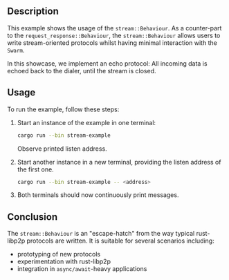 ## Description

This example shows the usage of the `stream::Behaviour`.
As a counter-part to the `request_response::Behaviour`, the `stream::Behaviour` allows users to write stream-oriented protocols whilst having minimal interaction with the `Swarm`.

In this showcase, we implement an echo protocol: All incoming data is echoed back to the dialer, until the stream is closed.

## Usage

To run the example, follow these steps:

1. Start an instance of the example in one terminal:

   ```sh
   cargo run --bin stream-example
   ```

   Observe printed listen address.

2. Start another instance in a new terminal, providing the listen address of the first one.

   ```sh
   cargo run --bin stream-example -- <address>
   ```

3. Both terminals should now continuously print messages. 

## Conclusion

The `stream::Behaviour` is an "escape-hatch" from the way typical rust-libp2p protocols are written.
It is suitable for several scenarios including:

- prototyping of new protocols
- experimentation with rust-libp2p
- integration in `async/await`-heavy applications